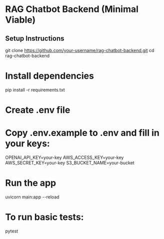 # RAG Chatbot Backend (Minimal Viable)

## Setup Instructions
git clone https://github.com/your-username/rag-chatbot-backend.git
cd rag-chatbot-backend

# Install dependencies
pip install -r requirements.txt

# Create .env file
# Copy .env.example to .env and fill in your keys:

OPENAI_API_KEY=your-key
AWS_ACCESS_KEY=your-key
AWS_SECRET_KEY=your-key
S3_BUCKET_NAME=your-bucket

# Run the app
uvicorn main:app --reload

# To run basic tests:
pytest